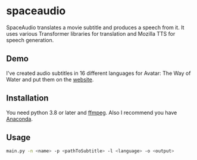 # spaceaudio

SpaceAudio translates a movie subtitle and produces a speech from it. It uses various Transformer libraries for translation and Mozilla TTS for speech generation.

## Demo
I've created audio subtitles in 16 different languages for Avatar: The Way of Water and put them on the [website](https://www.spaceaudio.xyz).

## Installation
You need python 3.8 or later and [ffmpeg](https://ffmpeg.org).
Also I recommend you have [Anaconda](https://www.anaconda.com).

## Usage
```bash
main.py -n <name> -p <pathToSubtitle> -l <language> -o <output>
```
